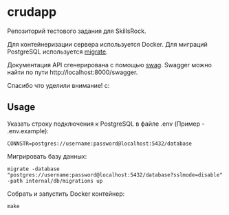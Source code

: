 # crudapp
Репозиторий тестового задания для SkillsRock.

Для контейнеризации сервера используется Docker.
Для миграций PostgreSQL используется [migrate](https://github.com/golang-migrate/migrate).

Документация API сгенерирована с помощью [swag](https://github.com/swaggo/swag).
Swagger можно найти по пути http://localhost:8000/swagger.

Спасибо что уделили внимание! c:

## Usage
Указать строку подключения к PostgreSQL в файле .env (Пример - .env.example):

    CONNSTR=postgres://username:password@localhost:5432/database

Мигрировать базу данных:

    migrate -database "postgres://username:password@localhost:5432/database?sslmode=disable" -path internal/db/migrations up
    
Собрать и запустить Docker контейнер:

    make 

